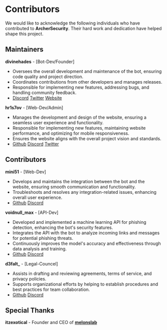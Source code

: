 # Contributors

We would like to acknowledge the following individuals who have contributed to **ArcherSecurity**. Their hard work and dedication have helped shape this project.

## Maintainers
 **divinehades** - [Bot-Dev/Founder]
  - Oversees the overall development and maintenance of the bot, ensuring code quality and project direction.
  - Coordinates contributions from other developers and manages releases.
  - Responsible for implementing new features, addressing bugs, and handling community feedback.
  - [Discord](https://discord.com/users/621358600933081088) [Twitter](https://x.com/divinehades_) [Website](https://www.divinehades.com/)

 **hr1s7ov** - [Web-Dev/Admin]
  - Manages the development and design of the website, ensuring a seamless user experience and functionality.
  - Responsible for implementing new features, maintaining website performance, and optimizing for mobile responsiveness.
  - Ensures the website aligns with the overall project vision and standards.
  - [Github](https://github.com/Hr1s70v) [Discord](https://discord.com/users/808608962151972864) [Twitter](https://x.com/Hr1s70v)

## Contributors
 **mini51** - [Web-Dev]
  - Develops and maintains the integration between the bot and the website, ensuring smooth communication and functionality.
  - Troubleshoots and resolves any integration-related issues, enhancing overall user experience.
  - [Github](https://github.com/Mini51) [Discord](https://discord.com/users/434792537224511488)
  
 **voidnull_max** - [API-Dev]
  - Developed and implemented a machine learning API for phishing detection, enhancing the bot's security features.
  - Integrates the API with the bot to analyze incoming links and messages for potential phishing threats.
  - Continuously improves the model's accuracy and effectiveness through data analysis and training.
  - [Github](https://github.com/voidnull-max) [Discord](https://discord.com/users/1287075057746710669)

 **d3falt_** - [Legal-Councel]
  - Assists in drafting and reviewing agreements, terms of service, and privacy policies.
  - Supports organizational efforts by helping to establish procedures and best practices for team collaboration.
  - [Github](https://github.com/Hr1s70v) [Discord](https://discord.com/users/808608962151972864)

## Special Thanks
 **itzexotical** - Founder and CEO of **[melonslab](https://www.melonslab.cloud/)**


